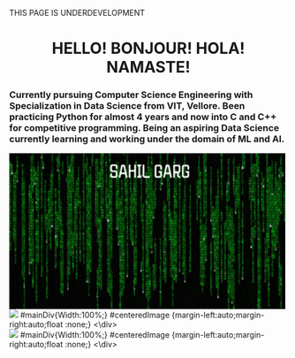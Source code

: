 THIS PAGE IS UNDERDEVELOPMENT
<html>
<body>
 <h1 align="center">HELLO!  BONJOUR!  HOLA!  NAMASTE!</h1>
 <h3>Currently pursuing Computer Science Engineering with Specialization in Data Science from VIT, Vellore. Been practicing Python for almost 4 years and now into C and C++ for competitive programming. Being an aspiring Data Science currently learning and working under the domain of ML and AI.</h3>
 <img src="final.gif" width="500" align = "center">
 <div id=”mainDiv”>
 <img id=”centerdImage” src=”final.gif”>
  #mainDiv{Width:100%;}
  #centeredImage {margin-left:auto;margin-right:auto;float :none;}
  <\div>
</body>
</html>
<!---
sahilgarg201/sahilgarg201 is a ✨ special ✨ repository because its `README.md` (this file) appears on your GitHub profile.
You can click the Preview link to take a look at your changes.
--->

<div id=”mainDiv”>
 <img id=”centerdImage” src=”final.gif”>
  #mainDiv{Width:100%;}
  #centeredImage {margin-left:auto;margin-right:auto;float :none;}
  <\div>

